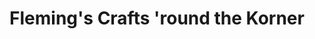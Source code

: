 ---
title: "Fleming's Crafts 'round the Korner"
url: /rogers-city/flemings-crafts-round-the-korner/
shop: gift
---